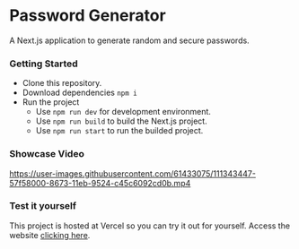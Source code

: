 # Password Generator
A Next.js application to generate random and secure passwords.

### Getting Started

* Clone this repository.
* Download dependencies `npm i`
* Run the project
  * Use `npm run dev` for development environment.
  * Use `npm run build` to build the Next.js project.
  * Use `npm run start` to run the builded project.

### Showcase Video

https://user-images.githubusercontent.com/61433075/111343447-57f58000-8673-11eb-9524-c45c6092cd0b.mp4

### Test it yourself
This project is hosted at Vercel so you can try it out for yourself. Access the website [clicking here](https://passwordgenerator-mlcarvalhooo.vercel.app/).

